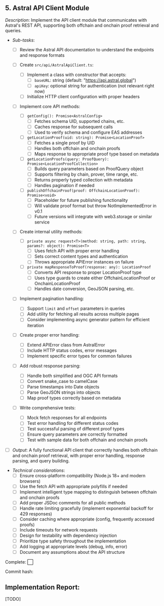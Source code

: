 ## **5. Astral API Client Module**  
  *Description*: Implement the API client module that communicates with Astral's REST API, supporting both offchain and onchain proof retrieval and queries.
   
   - *Sub-tasks*: 
     - [ ] Review the Astral API documentation to understand the endpoints and response formats
     
     - [ ] Create `src/api/AstralApiClient.ts`:
       - [ ] Implement a class with constructor that accepts:
         - [ ] `baseURL`: string (default: "https://api.astral.global")
         - [ ] `apiKey`: optional string for authentication (not relevant right now)
       - [ ] Initialize HTTP client configuration with proper headers
     
     - [ ] Implement core API methods:
       - [ ] `getConfig(): Promise<AstralConfig>` 
         - [ ] Fetches schema UID, supported chains, etc.
         - [ ] Caches response for subsequent calls
         - [ ] Used to verify schema and configure EAS addresses
       
       - [ ] `getLocationProof(uid: string): Promise<LocationProof>`
         - [ ] Fetches a single proof by UID
         - [ ] Handles both offchain and onchain proofs
         - [ ] Maps response to appropriate proof type based on metadata
       
       - [ ] `getLocationProofs(query: ProofQuery): Promise<LocationProofCollection>`
         - [ ] Builds query parameters based on ProofQuery object
         - [ ] Supports filtering by chain, prover, time range, etc.
         - [ ] Returns properly typed collection with metadata
         - [ ] Handles pagination if needed
       
       - [ ] `publishOffchainProof(proof: OffchainLocationProof): Promise<void>`
         - [ ] Placeholder for future publishing functionality
         - [ ] Will validate proof format but throw NotImplementedError in v0.1
         - [ ] Future versions will integrate with web3.storage or similar service
     
     - [ ] Create internal utility methods:
       - [ ] `private async request<T>(method: string, path: string, params?: object): Promise<T>`
         - [ ] Uses fetch API with proper error handling
         - [ ] Sets correct content types and authentication
         - [ ] Throws appropriate APIError instances on failure
       
       - [ ] `private mapResponseToProof(response: any): LocationProof`
         - [ ] Converts API response to proper LocationProof type
         - [ ] Uses type guards to create either OffchainLocationProof or OnchainLocationProof
         - [ ] Handles date conversion, GeoJSON parsing, etc.
     
     - [ ] Implement pagination handling:
       - [ ] Support `limit` and `offset` parameters in queries
       - [ ] Add utility for fetching all results across multiple pages
       - [ ] Consider implementing async generator pattern for efficient iteration
     
     - [ ] Create proper error handling:
       - [ ] Extend APIError class from AstralError
       - [ ] Include HTTP status codes, error messages
       - [ ] Implement specific error types for common failures
     
     - [ ] Add robust response parsing:
       - [ ] Handle both simplified and OGC API formats
       - [ ] Convert snake_case to camelCase
       - [ ] Parse timestamps into Date objects
       - [ ] Parse GeoJSON strings into objects
       - [ ] Map proof types correctly based on metadata
     
     - [ ] Write comprehensive tests:
       - [ ] Mock fetch responses for all endpoints
       - [ ] Test error handling for different status codes
       - [ ] Test successful parsing of different proof types
       - [ ] Ensure query parameters are correctly formatted
       - [ ] Test with sample data for both offchain and onchain proofs
     
   - [ ] *Output*: A fully functional API client that correctly handles both offchain and onchain proof retrieval, with proper error handling, response parsing, and query building.
   
   - *Technical considerations*: 
     - [ ] Ensure cross-platform compatibility (Node.js 18+ and modern browsers)
     - [ ] Use the fetch API with appropriate polyfills if needed
     - [ ] Implement intelligent type mapping to distinguish between offchain and onchain proofs
     - [ ] Add proper JSDoc comments for all public methods
     - [ ] Handle rate limiting gracefully (implement exponential backoff for 429 responses)
     - [ ] Consider caching where appropriate (config, frequently accessed proofs)
     - [ ] Include timeouts for network requests
     - [ ] Design for testability with dependency injection
     - [ ] Prioritize type safety throughout the implementation
     - [ ] Add logging at appropriate levels (debug, info, error)
     - [ ] Document any assumptions about the API structure

Complete: ⬜️

Commit hash: <todo>

## Implementation Report:

[TODO]